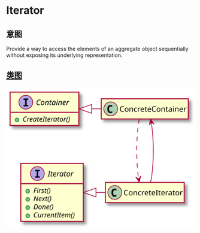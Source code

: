 # Iterator

## 意图
Provide a way to access the elements of an aggregate object sequentially without exposing its underlying representation.

## [类图](./Class.txt)
![](./Class.svg)
